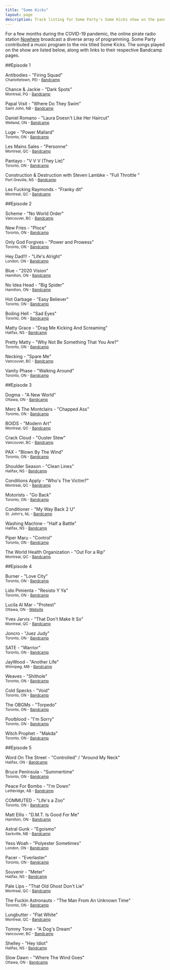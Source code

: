```yaml
---
title: "Some Kicks"
layout: page
description: Track listing for Some Party's Some Kicks show on the pandemic pirate radio station Nowhere
---
```


For a few months during the COVID-19 pandemic, the online pirate radio station [Nowhere](https://www.nowherefm.net/) broadcast a diverse array of programming. Some Party contributed a music program to the mix titled Some Kicks. The songs played on the show are listed below, along with links to their respective Bandcamp pages.

##Episode 1

Antibodies - "Firing Squad"
<small><br/>Charlottetown, PEI - [Bandcamp](https://antibodieschtn.bandcamp.com)</small>

Chance & Jackie - "Dark Spots"
<small><br/>Montreal, PQ - [Bandcamp](https://chanceandjackie.bandcamp.com)</small>

Papal Visit	 - "Where Do They Swim"
<small><br/>Saint John, NB - [Bandcamp](https://papalvisit.bandcamp.com/)</small>

Daniel Romano - "Laura Doesn't Like Her Haircut"
<small><br/>Welland, ON - [Bandcamp](https://danielromano.bandcamp.com/)</small>

Luge - "Power Mallard"
<small><br/>Toronto, ON - [Bandcamp](https://hugeluge.bandcamp.com/)</small>

Les Mains Sales - "Personne"
<small><br/>Montreal, QC - [Bandcamp](https://lesmainssalesmontreal.bandcamp.com/)</small>

Pantayo - "V V V (They Lie)"
<small><br/>Toronto, ON - [Bandcamp](https://pantayo.bandcamp.com)</small>

Construction & Destruction with Steven Lambke - "Full Throttle "
<small><br/>Port Greville, NS - [Bandcamp](https://constructionanddestruction.bandcamp.com/)</small>

Les Fucking Raymonds - "Franky dit"
<small><br/>Montreal, QC - [Bandcamp](https://lesfuckingraymonds.bandcamp.com/)</small>

##Episode 2

Scheme - "No World Order"
<small><br/>Vancouver, BC - [Bandcamp](https://schemepunk.bandcamp.com)</small>

New Fries - "Ploce"
<small><br/>Toronto, ON - [Bandcamp](https://newfries.bandcamp.com/)</small>

Only God Forgives - "Power and Prowess"
<small><br/>Toronto, ON - [Bandcamp](https://onlygodforgivesto.bandcamp.com)</small>

Hey Dad!!! - "Life's Alright"
<small><br/>London, ON - [Bandcamp](https://getparty.bandcamp.com/track/lifes-alright)</small>

Blue - "2020 Vision"
<small><br/>Hamilton, ON - [Bandcamp](https://itcantallbeblue.bandcamp.com)</small>

No Idea Head - "Big Spider"
<small><br/>Hamilton, ON - [Bandcamp](https://drewthomson.bandcamp.com/album/no-idea-head)</small>

Hot Garbage - "Easy Believer"
<small><br/>Toronto, ON - [Bandcamp](https://hotgarbagemusic.com)</small>

Boiling Hell - "Sad Eyes"
<small><br/>Toronto, ON - [Bandcamp](https://boilinghell.bandcamp.com/)</small>

Matty Grace - "Drag Me Kicking And Screaming"
<small><br/>Halifax, NS - [Bandcamp](https://mattygrace.bandcamp.com/)</small>

Pretty Matty - "Why Not Be Something That You Are?"
<small><br/>Toronto, ON - [Bandcamp](https://prettymatty.com/)</small>

Necking - "Spare Me"
<small><br/>Vancouver, BC - [Bandcamp](https://neckingband.bandcamp.com/)</small>

Vanity Phase - "Walking Around"
<small><br/>Toronto, ON - [Bandcamp](https://vanityphase.bandcamp.com)</small>

##Episode 3

Dogma - "A New World"
<small><br/>Ottawa, ON - [Bandcamp](https://dogmapeacepunk.bandcamp.com/)</small>

Merc & The Montclairs - "Chapped Ass"
<small><br/>Toronto, ON - [Bandcamp](https://mercandthemontclairs.bandcamp.com)</small>

BOIDS - "Modern Art"
<small><br/>Montreal, QC - [Bandcamp](https://boids.bandcamp.com)</small>

Crack Cloud - "Ouster Stew"
<small><br/>Vancouver, BC - [Bandcamp](https://crackcloud.bandcamp.com/)</small>

PAX - "Blown By The Wind"
<small><br/>Toronto, ON - [Bandcamp](https://paxtheband.bandcamp.com/)</small>

Shoulder Season - "Clean Lines"
<small><br/>Halifax, NS - [Bandcamp](https://shoulderseasonhfx.bandcamp.com)</small>

Conditions Apply - "Who's The Victim?"
<small><br/>Montreal, QC - [Bandcamp](https://conditionsapplymtl.bandcamp.com)</small>

Motorists - "Go Back"
<small><br/>Toronto, ON - [Bandcamp](https://motorists.bandcamp.com)</small>

Conditioner - "My Way Back 2 U"
<small><br/>St. John's, NL - [Bandcamp](https://ccconditionerrr.bandcamp.com)</small>

Washing Machine - "Half a Battle"
<small><br/>Halifax, NS - [Bandcamp](https://washingmachine.bandcamp.com)</small>

Piper Maru - "Control"
<small><br/>Toronto, ON - [Bandcamp](https://pipermaru.bandcamp.com)</small>

The World Health Organization - "Out For a Rip"
<small><br/>Montreal, QC - [Bandcamp](https://theworldhealthorganization.bandcamp.com)</small>

##Episode 4

Burner - "Love City"
<small><br/>Toronto, ON - [Bandcamp](https://burnerband.bandcamp.com)</small>

Lido Pimienta - "Resisto Y Ya"
<small><br/>Toronto, ON - [Bandcamp](https://lidopimienta.bandcamp.com)</small>

Lucila Al Mar - "Protest"
<small><br/>Ottawa, ON - [Website](https://lucilaalmar.com/)</small>

Yves Jarvis - "That Don't Make It So"
<small><br/>Montreal, QC - [Bandcamp](https://yvesjarvis.bandcamp.com)</small>

Joncro - "Juez Judy"
<small><br/>Toronto, ON - [Bandcamp](https://joncro.bandcamp.com)</small>

SATE - "Warrior"
<small><br/>Toronto, ON - [Bandcamp](https://stateofsate.bandcamp.com)</small>

JayWood - "Another Life"
<small><br/>Winnipeg, MB - [Bandcamp](https://jaywood1.bandcamp.com/)</small>

Weaves - "Shithole"
<small><br/>Toronto, ON - [Bandcamp](https://weaves.bandcamp.com)</small>

Cold Specks - "Void"
<small><br/>Toronto, ON - [Bandcamp](https://coldspecks.bandcamp.com/)</small>

The OBGMs - "Torpedo"
<small><br/>Toronto, ON - [Bandcamp](https://theobgms.bandcamp.com)</small>

Poolblood - "I'm Sorry"
<small><br/>Toronto, ON - [Bandcamp](https://poolblood.bandcamp.com/)</small>

Witch Prophet - "Makda"
<small><br/>Toronto, ON - [Bandcamp](https://witchprophet.bandcamp.com)</small>

##Episode 5

Word On The Street - "Controlled" / "Around My Neck"
<small><br/>Halifax, ON - [Bandcamp](https://wordonthestreet.bandcamp.com)</small>

Bruce Peninsula - "Summertime"
<small><br/>Toronto, ON - [Bandcamp](https://brucepeninsula.bandcamp.com)</small>

Peace For Bombs - "I'm Down"
<small><br/>Lethbridge, AB - [Bandcamp](https://peaceforbombs.bandcamp.com)</small>

COMMUTED - "Life's a Zoo"
<small><br/>Toronto, ON - [Bandcamp](https://commuted.bandcamp.com)</small>

Matt Ellis - "D.M.T. Is Good For Me"
<small><br/>Hamilton, ON - [Bandcamp](https://mattellis333.bandcamp.com)</small>

Astral Gunk - "Egoismo"
<small><br/>Sackville, NB - [Bandcamp](https://astralgunk.bandcamp.com)</small>

Yess Woah - "Polyester Sometimes"
<small><br/>London, ON - [Bandcamp](https://yesswoah.bandcamp.com)</small>

Pacer - "Everlaster"
<small><br/>Toronto, ON - [Bandcamp](https://pacerto.bandcamp.com)</small>

Souvenir - "Meter"
<small><br/>Halifax, NS - [Bandcamp](https://souvenirhfx.bandcamp.com)</small>

Pale Lips - "That Old Ghost Don't Lie"
<small><br/>Montreal, QC - [Bandcamp](https://palelips.bandcamp.com)</small>

The Fuckin Astronauts - "The Man From An Unknown Time"
<small><br/>Toronto, ON - [Bandcamp](https://thefuckinastronauts.bandcamp.com)</small>

Lungbutter - "Flat White"
<small><br/>Montreal, QC - [Bandcamp](https://lungbuttermtl.bandcamp.com)</small>

Tommy Tone - "A Dog's Dream"
<small><br/>Vancouver, BC - [Bandcamp](https://trashtronix.bandcamp.com)</small>

Shelley - "Hey Idiot"
<small><br/>Halifax, NS - [Bandcamp](https://shelley.bandcamp.com)</small>

Slow Dawn - "Where The Wind Goes"
<small><br/>Ottawa, ON - [Bandcamp](https://slowdawn0.bandcamp.com)</small>
